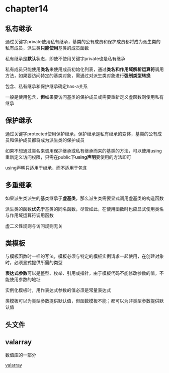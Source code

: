 # chapter14

## 私有继承

通过关键字private使用私有继承，基类的公有成员和保护成员都将成为派生类的私有成员，派生类**只能使用**基类的成员函数

私有继承是**默认**状态，即使不使用关键字private也是私有继承

私有成员只能使用**类名**来使用成员初始化列表，通过**类名和作用域解析运算符**调用方法，如果要访问特定的基类对象，需通过对派生类对象进行**强制类型转换**

包含、私有继承和保护继承确定has-a关系

一般是使用包含，**但**如果要访问基类的保护成员或需要重新定义虚函数则使用私有继承

## 保护继承

通过关键字protected使用保护继承，保护继承是私有继承的变体，基类的公有成员和保护成员都将成为派生类的保护成员

如果不想通过类名来调用保护继承或私有继承而来的基类的方法，可以使用using重新定义访问权限，只需在public下**using声明**要使用的方法即可

using声明只适用于继承，而不适用于包含

## 多重继承

如果派生类派生的基类继承于**虚基类**，那么派生类需要显式调用虚基类的构造函数

派生类的函数**优先于**基类的同名函数，尽管如此，在使用函数时也应显式使用类名与作用域运算符调用函数

虚二义性规则与访问规则无关

## 类模板

与模板函数时一样的写法，模板必须与特定的模板实例请求一起使用，在创建对象时，必须显式提供所需的类型

**表达式参数**可以是整型、枚举、引用或指针，由于模板代码不能修改参数的值，不能使用参数的地址

实例化模板时，用作表达式参数的值必须是常量表达式

类模板可以为类型参数提供默认值，但函数模板不能；都可以为非类型参数提供默认值

## 头文件

## valarray

数值库的一部分

[valarray](http://www.cppds.com/cpp/header/valarray.html)
